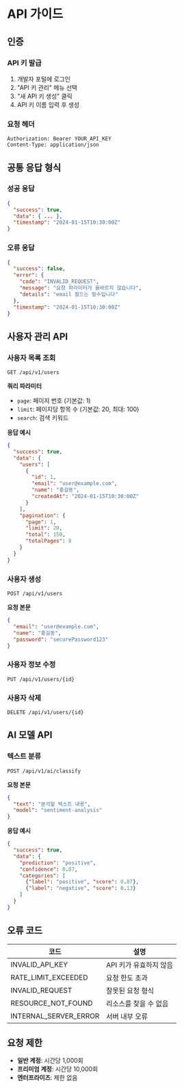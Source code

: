 # API 가이드

## 인증
### API 키 발급
1. 개발자 포털에 로그인
2. "API 키 관리" 메뉴 선택
3. "새 API 키 생성" 클릭
4. API 키 이름 입력 후 생성

### 요청 헤더
```
Authorization: Bearer YOUR_API_KEY
Content-Type: application/json
```

## 공통 응답 형식
### 성공 응답
```json
{
  "success": true,
  "data": { ... },
  "timestamp": "2024-01-15T10:30:00Z"
}
```

### 오류 응답
```json
{
  "success": false,
  "error": {
    "code": "INVALID_REQUEST",
    "message": "요청 파라미터가 올바르지 않습니다",
    "details": "email 필드는 필수입니다"
  },
  "timestamp": "2024-01-15T10:30:00Z"
}
```

## 사용자 관리 API
### 사용자 목록 조회
```
GET /api/v1/users
```

**쿼리 파라미터**
- `page`: 페이지 번호 (기본값: 1)
- `limit`: 페이지당 항목 수 (기본값: 20, 최대: 100)
- `search`: 검색 키워드

**응답 예시**
```json
{
  "success": true,
  "data": {
    "users": [
      {
        "id": 1,
        "email": "user@example.com",
        "name": "홍길동",
        "createdAt": "2024-01-15T10:30:00Z"
      }
    ],
    "pagination": {
      "page": 1,
      "limit": 20,
      "total": 150,
      "totalPages": 8
    }
  }
}
```

### 사용자 생성
```
POST /api/v1/users
```

**요청 본문**
```json
{
  "email": "user@example.com",
  "name": "홍길동",
  "password": "securePassword123"
}
```

### 사용자 정보 수정
```
PUT /api/v1/users/{id}
```

### 사용자 삭제
```
DELETE /api/v1/users/{id}
```

## AI 모델 API
### 텍스트 분류
```
POST /api/v1/ai/classify
```

**요청 본문**
```json
{
  "text": "분석할 텍스트 내용",
  "model": "sentiment-analysis"
}
```

**응답 예시**
```json
{
  "success": true,
  "data": {
    "prediction": "positive",
    "confidence": 0.87,
    "categories": [
      {"label": "positive", "score": 0.87},
      {"label": "negative", "score": 0.13}
    ]
  }
}
```

## 오류 코드
| 코드 | 설명 |
|------|------|
| INVALID_API_KEY | API 키가 유효하지 않음 |
| RATE_LIMIT_EXCEEDED | 요청 한도 초과 |
| INVALID_REQUEST | 잘못된 요청 형식 |
| RESOURCE_NOT_FOUND | 리소스를 찾을 수 없음 |
| INTERNAL_SERVER_ERROR | 서버 내부 오류 |

## 요청 제한
- **일반 계정**: 시간당 1,000회
- **프리미엄 계정**: 시간당 10,000회
- **엔터프라이즈**: 제한 없음
